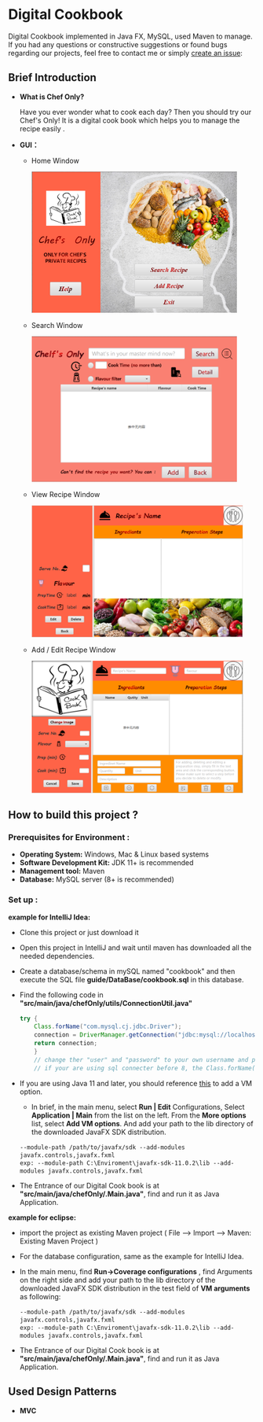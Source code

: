 # Digital Cookbook

Digital Cookbook implemented in Java FX, MySQL, used Maven to manage. If you had any questions or constructive suggestions or found bugs regarding our projects, feel free to contact me or simply [create an issue](https://github.com/yuk-kei/Digital-CookBook/issues):



## Brief Introduction

- **What is Chef Only?**

  Have you ever wonder what to cook each day? Then you should try our Chef's Only! It is a digital cook book which helps you to manage the recipe easily . 

  

- **GUI：**
  
  - Home Window
  
    <img src="guide/GUI/HomeView.png" alt="Home Window" style="zoom: 51%;" />
  
  - Search Window
  
    <img src="guide/GUI/SearchView.png" alt="Search Window" style="zoom: 47%;" />
  
  - View Recipe Window
  
    <img src="guide/GUI/RecipeView.png" alt="View Recipe Window" style="zoom: 43%;" />
  
  - Add / Edit Recipe Window
  
    <img src="guide/GUI/Add(Edit)View.png" alt="Add/Edit Window" style="zoom: 43%;" />



## How to build this project ?

### Prerequisites for Environment :

- **Operating System:** Windows, Mac & Linux based systems 
- **Software Development Kit:** JDK 11+ is recommended
- **Management tool:** Maven
- **Database:** MySQL server (8+ is recommended)

### Set up :

**example for IntelliJ Idea:**

- Clone this project or just download it

- Open this project in IntelliJ and wait until maven has downloaded all the needed dependencies.

- Create a database/schema in mySQL named "cookbook" and then execute the SQL file **guide/DataBase/cookbook.sql** in this database.

- Find the following code in **"src/main/java/chefOnly/utils/ConnectionUtil.java"** 

  ```` java
  try {
      Class.forName("com.mysql.cj.jdbc.Driver");
      connection = DriverManager.getConnection("jdbc:mysql://localhost:3306/cookbook?useSSL=false&characterEncoding=utf8&serverTimezone=UTC", "user", "password"};
      return connection;
      }
      // change ther "user" and "password" to your own username and password
      // if your are using sql connecter before 8, the Class.forName("com.mysql.jdbc.Driver")
  ````

  

- If you are using Java 11 and later, you should reference [this](https://www.jetbrains.com/help/idea/javafx.html#vm-options) to add a VM option.

  - In brief, in the main menu, select **Run | Edit** Configurations, Select **Application | Main** from the list on the left. From the **More options** list, select **Add VM options**. And  add your path to the lib directory of the downloaded JavaFX SDK distribution.

  ``` shell
  --module-path /path/to/javafx/sdk --add-modules javafx.controls,javafx.fxml
  exp: --module-path C:\Enviroment\javafx-sdk-11.0.2\lib --add-modules javafx.controls,javafx.fxml
  ```

  

- The Entrance of our Digital Cook book is at **"src/main/java/chefOnly/.Main.java"**,
  find and run it as Java Application. 
  
  

**example for eclipse:**

- import the project as existing Maven project ( File --> Import --> Maven:  Existing Maven Project )

- For the database configuration, same as the example for IntelliJ Idea.

- In the main menu, find **Run->Coverage configurations** , find Arguments on the right side and add your path to the lib directory of the downloaded JavaFX SDK distribution in the test field of **VM arguments** as following:

  ``` shell
  --module-path /path/to/javafx/sdk --add-modules javafx.controls,javafx.fxml
  exp: --module-path C:\Enviroment\javafx-sdk-11.0.2\lib --add-modules javafx.controls,javafx.fxml
  ```

  

- The Entrance of our Digital Cook book is at **"src/main/java/chefOnly/.Main.java"**,
  find and run it as Java Application. 

## Used Design Patterns

- **MVC**

